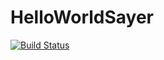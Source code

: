 # HelloWorldSayer
[![Build Status](https://travis-ci.org/hiJackinGg/RestService.svg?branch=master)](https://travis-ci.org/hiJackinGg/RestService)
